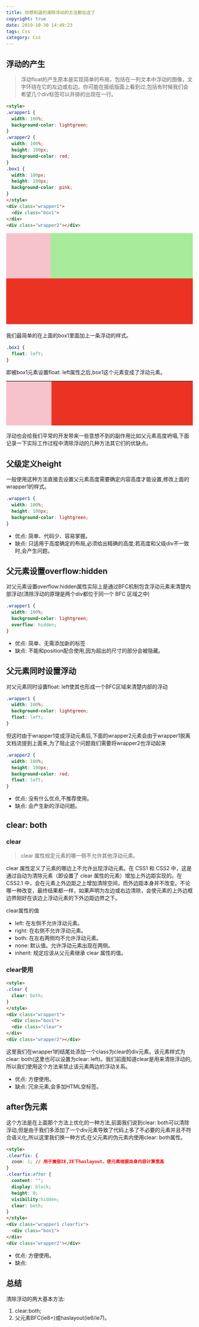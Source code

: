 ```yaml
---
title: 你想知道的清除浮动的方法都在这了
copyright: true
date: 2019-10-30 14:49:23
tags: Css
category: Css
---
```



## 浮动的产生

> 浮动float的产生原本是实现简单的布局，包括在一列文本中浮动的图像，文字环绕在它的左边或右边。你可能在报纸版面上看到过;包括有时候我们会希望几个div标签可以并排的出现在一行。

<!--more-->

```html
<style>
.wrapper1 {
  width: 100%;
  background-color: lightgreen;
}
.wrapper2 {
  width: 100%;
  height: 100px;
  background-color: red;
}
.box1 {
  width: 100px;
  height: 100px;
  background-color: pink;
}
</style>
<div class="wrapper1">
  <div class="box1">
</div>
<div class="wrapper2"></div>
```

![](/uploads/你想知道的清除浮动的方法都在这了/1.png)

我们最简单的在上面的box1里面加上一条浮动的样式。
```css
.box1 {
  float: left;
}
```
即被box1元素设置float: left属性之后,box1这个元素变成了浮动元素。


![](/uploads/你想知道的清除浮动的方法都在这了/2.png)


浮动也会给我们平常的开发带来一些意想不到的副作用比如父元素高度坍塌,下面记录一下实际工作过程中清除浮动的几种方法其它们的优缺点。

## 父级定义height

一般使用这种方法直接去设置父元素高度需要确定内容高度才能设置,修改上面的wrapper1的样式。
```css
.wrapper1 {
  width: 100%;
  height: 100px;
  background-color: lightgreen;
}
```

* 优点: 简单、代码少、容易掌握。
* 缺点: 只适用于高度确定的布局,必须给出精确的高度;若高度和父级div不一致时,会产生问题。

## 父元素设置overflow:hidden

对父元素设置overflow:hidden属性实际上是通过BFC机制包含浮动元素来清楚内部浮动(清除浮动的原理是两个div都位于同一个 BFC 区域之中)

```css
.wrapper1 {
  width: 100%;
  background-color: lightgreen;
  overflow: hidden;
}
```

* 优点: 简单、无需添加新的标签
* 缺点: 不能和position配合使用,因为超出的尺寸的部分会被隐藏。

## 父元素同时设置浮动

对父元素同时设置float: left使其也形成一个BFC区域来清楚内部的浮动

```css
.wrapper1 {
  width: 100%;
  background-color: lightgreen;
  float: left;
}
```

但这时由于wrapper1变成浮动元素后,下面的wrapper2元素会由于wrapper1脱离文档流提到上面来,为了阻止这个问题我们需要将wrapper2也浮动起来

```css
.wrapper2 {
  width: 100%;
  height: 100px;
  background-color: red;
  float: left;
}
```

* 优点: 没有什么优点,不推荐使用。
* 缺点: 会产生新的浮动问题。

## clear: both

### clear 
> clear 属性规定元素的哪一侧不允许其他浮动元素。

clear 属性定义了元素的哪边上不允许出现浮动元素。在 CSS1 和 CSS2 中，这是通过自动为清除元素（即设置了 clear 属性的元素）增加上外边距实现的。在 CSS2.1 中，会在元素上外边距之上增加清除空间，而外边距本身并不改变。不论哪一种改变，最终结果都一样，如果声明为左边或右边清除，会使元素的上外边框边界刚好在该边上浮动元素的下外边距边界之下。

clear属性的值
* left: 在左侧不允许浮动元素。
* right: 在右侧不允许浮动元素。
* both: 在左右两侧均不允许浮动元素。
* none: 默认值。允许浮动元素出现在两侧。
* inherit: 规定应该从父元素继承 clear 属性的值。

### clear使用

```html
<style>
.clear {
  clear: both;
}
</style>
<div class="wrapper1">
  <div class="box1">
  <div class="clear">
</div>
<div class="wrapper2"></div>
```

这里我们在wrapper1的结尾处添加一个class为clear的div元素。该元素样式为clear: both(这里也可以设置为clear: left)。我们前面知道clear是用来清除浮动的,所以我们使用这个方法来禁止该元素两边的浮动关系。

* 优点: 方便使用。
* 缺点: 冗余元素,会多加HTML空标签。

## after伪元素

这个方法是在上面那个方法上优化的一种方法,前面我们说到clear: both可以清除浮动,但是由于我们多添加了一个div元素导致了代码上多了不必要的元素并且不符合语义化,所以这里我们换一种方式;在父元素的伪元素内使用clear: both属性。

```html
<style>
.clearfix: {
  zoom: 1; // 用于兼容IE,IE下haslayout，使元素根据自身内容计算宽高
}
.clearfix:after {
  content: "";
  display: block;
  height: 0;
  visibility:hidden;
  clear: both;
}
</style>
<div class="wrapper1 clearfix">
  <div class="box1">
</div>
<div class="wrapper2"></div>
```

* 优点: 方便使用。
* 缺点: 


## 总结

清除浮动的两大基本方法: 
1. clear:both;
2. 父元素BFC(ie8+)或haslayout(ie6/ie7)。

